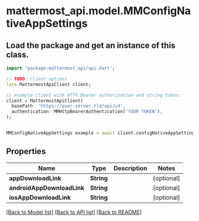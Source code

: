 # mattermost_api.model.MMConfigNativeAppSettings

## Load the package and get an instance of this class.
```dart
import 'package:mattermost_api/api.dart';

// TODO: Client options
late MattermostApiClient client;

// example client with HTTP Bearer authorization and string token:
client = MattermostApiClient(
  basePath: 'https://your-server.tld/api/v4',
  authentication: MMHttpBearerAuthentication('YOUR TOKEN'),
);


MMConfigNativeAppSettings example = await client.configNativeAppSettings.FUNCTION_THAT_RETURNS_THIS_CLASS();

```

## Properties
Name | Type | Description | Notes
------------ | ------------- | ------------- | -------------
**appDownloadLink** | **String** |  | [optional] 
**androidAppDownloadLink** | **String** |  | [optional] 
**iosAppDownloadLink** | **String** |  | [optional] 

[[Back to Model list]](../GENERATED_README.md#documentation-for-models) [[Back to API list]](../GENERATED_README.md#documentation-for-api-endpoints) [[Back to README]](../GENERATED_README.md)


